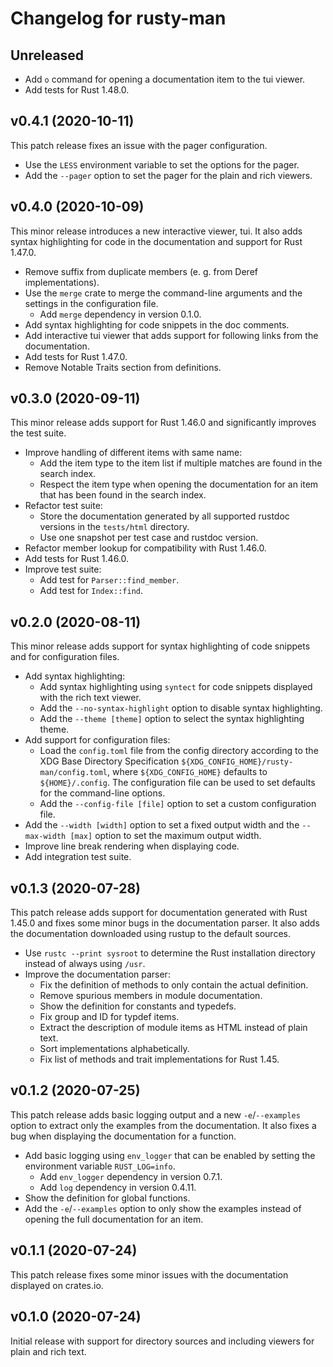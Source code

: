 <!---
SPDX-FileCopyrightText: 2020 Robin Krahl <robin.krahl@ireas.org>
SPDX-License-Identifier: MIT
-->

# Changelog for rusty-man

## Unreleased

- Add `o` command for opening a documentation item to the tui viewer.
- Add tests for Rust 1.48.0.

## v0.4.1 (2020-10-11)

This patch release fixes an issue with the pager configuration.

- Use the `LESS` environment variable to set the options for the pager.
- Add the `--pager` option to set the pager for the plain and rich viewers.

## v0.4.0 (2020-10-09)

This minor release introduces a new interactive viewer, tui.  It also adds
syntax highlighting for code in the documentation and support for Rust 1.47.0.

- Remove suffix from duplicate members (e. g. from Deref implementations).
- Use the `merge` crate to merge the command-line arguments and the settings in
  the configuration file.
  - Add `merge` dependency in version 0.1.0.
- Add syntax highlighting for code snippets in the doc comments.
- Add interactive tui viewer that adds support for following links from the
  documentation.
- Add tests for Rust 1.47.0.
- Remove Notable Traits section from definitions.

## v0.3.0 (2020-09-11)

This minor release adds support for Rust 1.46.0 and significantly improves the
test suite.

- Improve handling of different items with same name:
  - Add the item type to the item list if multiple matches are found in the
    search index.
  - Respect the item type when opening the documentation for an item that has
    been found in the search index.
- Refactor test suite:
  - Store the documentation generated by all supported rustdoc versions in the
    `tests/html` directory.
  - Use one snapshot per test case and rustdoc version.
- Refactor member lookup for compatibility with Rust 1.46.0.
- Add tests for Rust 1.46.0.
- Improve test suite:
  - Add test for `Parser::find_member`.
  - Add test for `Index::find`.

## v0.2.0 (2020-08-11)

This minor release adds support for syntax highlighting of code snippets and
for configuration files.

- Add syntax highlighting:
  - Add syntax highlighting using `syntect` for code snippets displayed with
    the rich text viewer.
  - Add the `--no-syntax-highlight` option to disable syntax highlighting.
  - Add the `--theme [theme]` option to select the syntax highlighting theme.
- Add support for configuration files:
  - Load the `config.toml` file from the config directory according to the XDG
    Base Directory Specification `${XDG_CONFIG_HOME}/rusty-man/config.toml`,
    where `${XDG_CONFIG_HOME}` defaults to `${HOME}/.config`.  The
    configuration file can be used to set defaults for the command-line
    options.
  - Add the `--config-file [file]` option to set a custom configuration file.
- Add the `--width [width]` option to set a fixed output width and the
  `--max-width [max]` option to set the maximum output width.
- Improve line break rendering when displaying code.
- Add integration test suite.

## v0.1.3 (2020-07-28)

This patch release adds support for documentation generated with Rust 1.45.0
and fixes some minor bugs in the documentation parser.  It also adds the
documentation downloaded using rustup to the default sources.

- Use `rustc --print sysroot` to determine the Rust installation directory
  instead of always using `/usr`.
- Improve the documentation parser:
  - Fix the definition of methods to only contain the actual definition.
  - Remove spurious members in module documentation.
  - Show the definition for constants and typedefs.
  - Fix group and ID for typdef items.
  - Extract the description of module items as HTML instead of plain text.
  - Sort implementations alphabetically.
  - Fix list of methods and trait implementations for Rust 1.45.

## v0.1.2 (2020-07-25)

This patch release adds basic logging output and a new `-e`/`--examples` option
to extract only the examples from the documentation.  It also fixes a bug when
displaying the documentation for a function.

- Add basic logging using `env_logger` that can be enabled by setting the
  environment variable `RUST_LOG=info`.
  - Add `env_logger` dependency in version 0.7.1.
  - Add `log` dependency in version 0.4.11.
- Show the definition for global functions.
- Add the `-e`/`--examples` option to only show the examples instead of opening
  the full documentation for an item.

## v0.1.1 (2020-07-24)

This patch release fixes some minor issues with the documentation displayed on
crates.io.

## v0.1.0 (2020-07-24)

Initial release with support for directory sources and including viewers for
plain and rich text.
